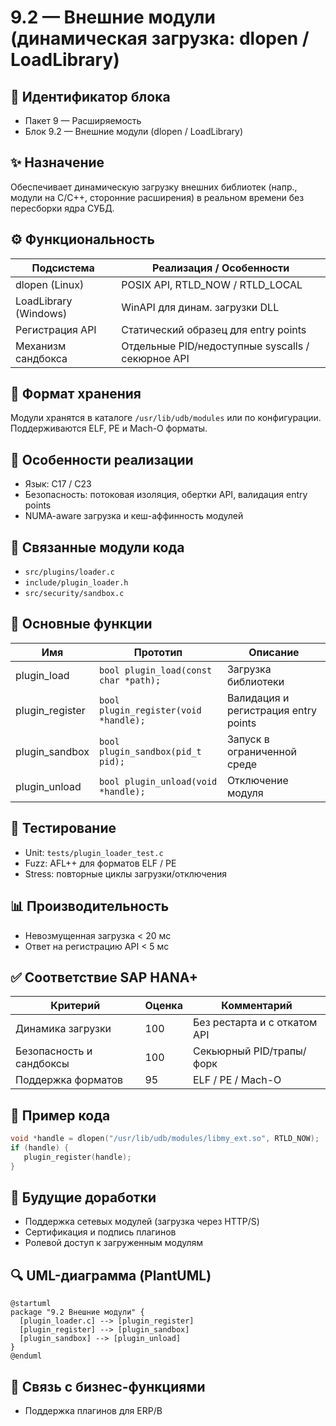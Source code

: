 # 9.2 — Внешние модули (динамическая загрузка: dlopen / LoadLibrary)

## 🏢 Идентификатор блока

* Пакет 9 — Расширяемость
* Блок 9.2 — Внешние модули (dlopen / LoadLibrary)

## ✨ Назначение

Обеспечивает динамическую загрузку внешних библиотек (напр., модули на C/C++, сторонние расширения) в реальном времени без пересборки ядра СУБД.

## ⚙️ Функциональность

| Подсистема            | Реализация / Особенности                          |
| --------------------- | ------------------------------------------------- |
| dlopen (Linux)        | POSIX API, RTLD\_NOW / RTLD\_LOCAL                |
| LoadLibrary (Windows) | WinAPI для динам. загрузки DLL                    |
| Регистрация API       | Статический образец для entry points              |
| Механизм сандбокса    | Отдельные PID/недоступные syscalls / секюрное API |

## 📂 Формат хранения

Модули хранятся в каталоге `/usr/lib/udb/modules` или по конфигурации. Поддерживаются ELF, PE и Mach-O форматы.

## 🧠 Особенности реализации

* Язык: C17 / C23
* Безопасность: потоковая изоляция, обертки API, валидация entry points
* NUMA-aware загрузка и кеш-аффинность модулей

## 📁 Связанные модули кода

* `src/plugins/loader.c`
* `include/plugin_loader.h`
* `src/security/sandbox.c`

## 🔧 Основные функции

| Имя              | Прототип                              | Описание                             |
| ---------------- | ------------------------------------- | ------------------------------------ |
| plugin\_load     | `bool plugin_load(const char *path);` | Загрузка библиотеки                  |
| plugin\_register | `bool plugin_register(void *handle);` | Валидация и регистрация entry points |
| plugin\_sandbox  | `bool plugin_sandbox(pid_t pid);`     | Запуск в ограниченной среде          |
| plugin\_unload   | `bool plugin_unload(void *handle);`   | Отключение модуля                    |

## 🔮 Тестирование

* Unit: `tests/plugin_loader_test.c`
* Fuzz: AFL++ для форматов ELF / PE
* Stress: повторные циклы загрузки/отключения

## 📊 Производительность

* Невозмущенная загрузка < 20 мс
* Ответ на регистрацию API < 5 мс

## ✅ Соответствие SAP HANA+

| Критерий                 | Оценка | Комментарий                  |
| ------------------------ | ------ | ---------------------------- |
| Динамика загрузки        | 100    | Без рестарта и с откатом API |
| Безопасность и сандбоксы | 100    | Секьюрный PID/трапы/форк     |
| Поддержка форматов       | 95     | ELF / PE / Mach-O            |

## 📌 Пример кода

```c
void *handle = dlopen("/usr/lib/udb/modules/libmy_ext.so", RTLD_NOW);
if (handle) {
   plugin_register(handle);
}
```

## 🧰 Будущие доработки

* Поддержка сетевых модулей (загрузка через HTTP/S)
* Сертификация и подпись плагинов
* Ролевой доступ к загруженным модулям

## 🔍 UML-диаграмма (PlantUML)

```plantuml
@startuml
package "9.2 Внешние модули" {
  [plugin_loader.c] --> [plugin_register]
  [plugin_register] --> [plugin_sandbox]
  [plugin_sandbox] --> [plugin_unload]
}
@enduml
```

## 📄 Связь с бизнес-функциями

* Поддержка плагинов для ERP/В

